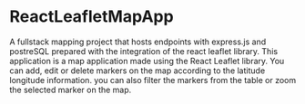 # ReactLeafletMapApp
A fullstack mapping project that hosts endpoints with express.js and postreSQL prepared with the integration of the react leaflet library. This application is a map application made using the React Leaflet library. You can add, edit or delete markers on the map according to the latitude longitude information. you can also filter the markers from the table or zoom the selected marker on the map.
